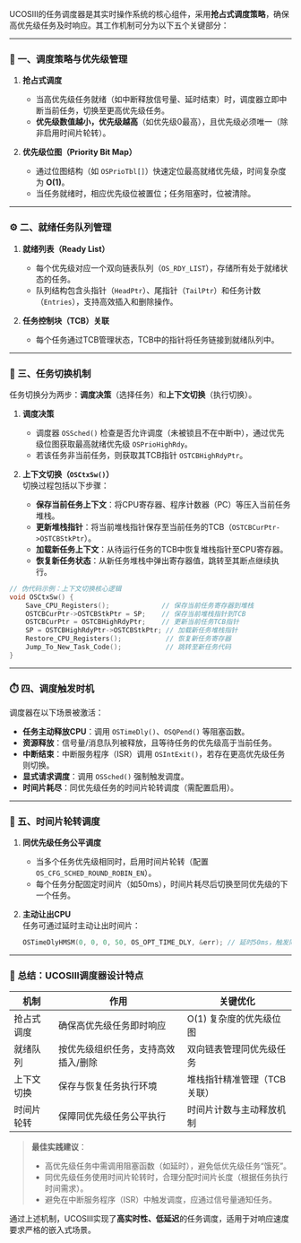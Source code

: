 UCOSIII的任务调度器是其实时操作系统的核心组件，采用**抢占式调度策略**，确保高优先级任务及时响应。其工作机制可分为以下五个关键部分：

---

### 🔢 一、**调度策略与优先级管理**
1. **抢占式调度**  
   - 当高优先级任务就绪（如中断释放信号量、延时结束）时，调度器立即中断当前任务，切换至更高优先级任务。
   - **优先级数值越小，优先级越高**（如优先级0最高），且优先级必须唯一（除非启用时间片轮转）。

2. **优先级位图（Priority Bit Map）**  
   - 通过位图结构（如 `OSPrioTbl[]`）快速定位最高就绪优先级，时间复杂度为 **O(1)**。  
   - 当任务就绪时，相应优先级位被置位；任务阻塞时，位被清除。

---

### ⚙️ 二、**就绪任务队列管理**
1. **就绪列表（Ready List）**  
   - 每个优先级对应一个双向链表队列（`OS_RDY_LIST`），存储所有处于就绪状态的任务。  
   - 队列结构包含头指针（`HeadPtr`）、尾指针（`TailPtr`）和任务计数（`Entries`），支持高效插入和删除操作。

2. **任务控制块（TCB）关联**  
   - 每个任务通过TCB管理状态，TCB中的指针将任务链接到就绪队列中。

---

### 🔁 三、**任务切换机制**
任务切换分为两步：**调度决策**（选择任务）和**上下文切换**（执行切换）。  
1. **调度决策**  
   - 调度器 `OSSched()` 检查是否允许调度（未被锁且不在中断中），通过优先级位图获取最高就绪优先级 `OSPrioHighRdy`。  
   - 若该任务非当前任务，则获取其TCB指针 `OSTCBHighRdyPtr`。

2. **上下文切换（`OSCtxSw()`）**  
   切换过程包括以下步骤：  
   - **保存当前任务上下文**：将CPU寄存器、程序计数器（PC）等压入当前任务堆栈。  
   - **更新堆栈指针**：将当前堆栈指针保存至当前任务的TCB（`OSTCBCurPtr->OSTCBStkPtr`）。  
   - **加载新任务上下文**：从待运行任务的TCB中恢复堆栈指针至CPU寄存器。  
   - **恢复新任务状态**：从新任务堆栈中弹出寄存器值，跳转至其断点继续执行。  

```c
// 伪代码示例：上下文切换核心逻辑
void OSCtxSw() {
    Save_CPU_Registers();             // 保存当前任务寄存器到堆栈
    OSTCBCurPtr->OSTCBStkPtr = SP;    // 保存当前堆栈指针到TCB
    OSTCBCurPtr = OSTCBHighRdyPtr;    // 更新当前任务TCB指针
    SP = OSTCBHighRdyPtr->OSTCBStkPtr; // 加载新任务堆栈指针
    Restore_CPU_Registers();           // 恢复新任务寄存器
    Jump_To_New_Task_Code();           // 跳转至新任务代码
}
```

---

### ⏱️ 四、**调度触发时机**
调度器在以下场景被激活：  
- **任务主动释放CPU**：调用 `OSTimeDly()`、`OSQPend()` 等阻塞函数。  
- **资源释放**：信号量/消息队列被释放，且等待任务的优先级高于当前任务。  
- **中断结束**：中断服务程序（ISR）调用 `OSIntExit()`，若存在更高优先级任务则切换。  
- **显式请求调度**：调用 `OSSched()` 强制触发调度。  
- **时间片耗尽**：同优先级任务的时间片轮转调度（需配置启用）。

---

### 🔄 五、**时间片轮转调度**
1. **同优先级任务公平调度**  
   - 当多个任务优先级相同时，启用时间片轮转（配置 `OS_CFG_SCHED_ROUND_ROBIN_EN`）。  
   - 每个任务分配固定时间片（如50ms），时间片耗尽后切换至同优先级的下一个任务。

2. **主动让出CPU**  
   任务可通过延时主动让出时间片：  
   ```c
   OSTimeDlyHMSM(0, 0, 0, 50, OS_OPT_TIME_DLY, &err); // 延时50ms，触发同优先级任务切换
   ```

---

### 💎 **总结：UCOSIII调度器设计特点**
| **机制**         | **作用**                                                                 | **关键优化**                                |
|------------------|-------------------------------------------------------------------------|-------------------------------------------|
| 抢占式调度        | 确保高优先级任务即时响应                                                  | O(1) 复杂度的优先级位图             |
| 就绪队列         | 按优先级组织任务，支持高效插入/删除                                        | 双向链表管理同优先级任务                |
| 上下文切换       | 保存与恢复任务执行环境                                                   | 堆栈指针精准管理（TCB关联）             |
| 时间片轮转       | 保障同优先级任务公平执行                                                 | 时间片计数与主动释放机制            |

> **最佳实践建议**：  
> - 高优先级任务中需调用阻塞函数（如延时），避免低优先级任务“饿死”。  
> - 同优先级任务使用时间片轮转时，合理分配时间片长度（根据任务执行时间需求）。  
> - 避免在中断服务程序（ISR）中触发调度，应通过信号量通知任务。  

通过上述机制，UCOSIII实现了**高实时性、低延迟**的任务调度，适用于对响应速度要求严格的嵌入式场景。